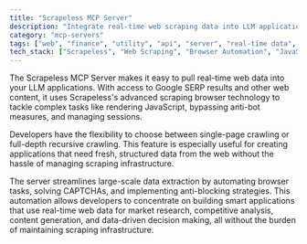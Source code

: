 ```yaml
---
title: "Scrapeless MCP Server"
description: "Integrate real-time web scraping data into LLM applications using Scrapeless services and browser automation."
category: "mcp-servers"
tags: ["web", "finance", "utility", "api", "server", "real-time data", "scraping technology", "browser automation"]
tech_stack: ["Scrapeless", "Web Scraping", "Browser Automation", "JavaScript Rendering", "API Integration", "CAPTCHA Solving", "Anti-bot Bypassing", "Session Management"]
---
```


The Scrapeless MCP Server makes it easy to pull real-time web data into your LLM applications. With access to Google SERP results and other web content, it uses Scrapeless's advanced scraping browser technology to tackle complex tasks like rendering JavaScript, bypassing anti-bot measures, and managing sessions.

Developers have the flexibility to choose between single-page crawling or full-depth recursive crawling. This feature is especially useful for creating applications that need fresh, structured data from the web without the hassle of managing scraping infrastructure.

The server streamlines large-scale data extraction by automating browser tasks, solving CAPTCHAs, and implementing anti-blocking strategies. This automation allows developers to concentrate on building smart applications that use real-time web data for market research, competitive analysis, content generation, and data-driven decision making, all without the burden of maintaining scraping infrastructure.